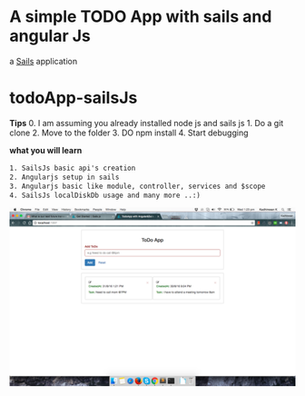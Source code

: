# A simple TODO App with sails and angular Js

a [Sails](http://sailsjs.org) application
# todoApp-sailsJs

**Tips**
	0. I am assuming you already installed node js and sails js
	1. Do a git clone
	2. Move to the folder
	3. DO npm install
	4. Start debugging

**what you will learn**

	1. SailsJs basic api's creation
	2. Angularjs setup in sails
	3. Angularjs basic like module, controller, services and $scope
	4. SailsJs localDiskDb usage and many more ..:)

![alt tag](https://github.com/kadhiresan/todoApp-sailsJs/blob/master/assets/images/sailsjs-todo-app1.png)